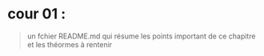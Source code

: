 # cour 01 :
 
>un fchier README.md qui résume les points important de ce chapitre et les théormes à rentenir 
